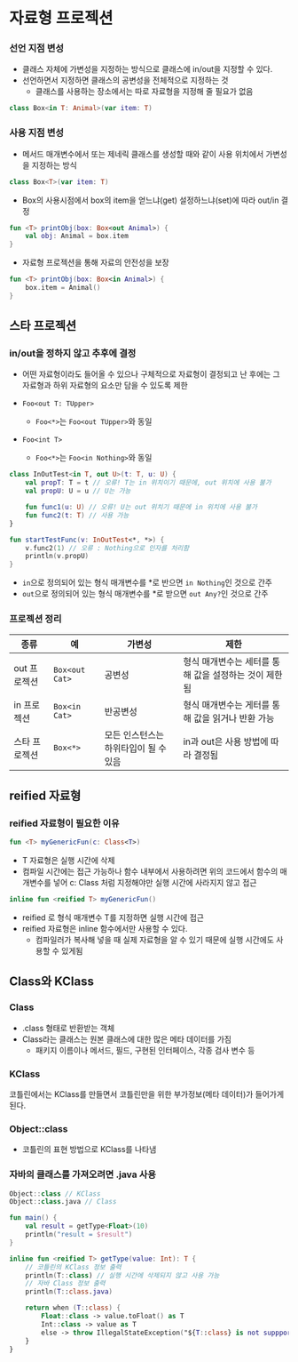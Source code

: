 # 자료형 프로젝션

### 선언 지점 변성
- 클래스 자체에 가변성을 지정하는 방식으로 클래스에 in/out을 지정할 수 있다.
- 선언하면서 지정하면 클래스의 공변성을 전체적으로 지정하는 것
    - 클래스를 사용하는 장소에서는 따로 자료형을 지정해 줄 필요가 없음

```kotlin
class Box<in T: Animal>(var item: T)
```

### 사용 지점 변성
- 메서드 매개변수에서 또는 제네릭 클래스를 생성할 때와 같이 사용 위치에서 가변성을 지정하는 방식

```kotlin
class Box<T>(var item: T)
```
- Box의 사용시점에서 box의 item을 얻느냐(get) 설정하느냐(set)에 따라 out/in 결정

```kotlin
fun <T> printObj(box: Box<out Animal>) {
    val obj: Animal = box.item
}
```
- 자료형 프로젝션을 통해 자료의 안전성을 보장

```kotlin
fun <T> printObj(box: Box<in Animal>) {
    box.item = Animal()
}
```

## 스타 프로젝션
### in/out을 정하지 않고 추후에 결정
- 어떤 자료형이라도 들어올 수 있으나 구체적으로 자료형이 결정되고 난 후에는 그 자료형과 하위 자료형의 요소만 담을 수 있도록 제한

- `Foo<out T: TUpper>`
    - `Foo<*>`는 `Foo<out TUpper>`와 동일
- `Foo<int T>`
    - `Foo<*>`는 `Foo<in Nothing>`와 동일

```kotlin
class InOutTest<in T, out U>(t: T, u: U) {
    val propT: T = t // 오류! T는 in 위치이기 때문에, out 위치에 사용 불가
    val propU: U = u // U는 가능

    fun func1(u: U) // 오류! U는 out 위치기 때문에 in 위치에 사용 불가
    fun func2(t: T) // 사용 가능
}

fun startTestFunc(v: InOutTest<*, *>) {
    v.func2(1) // 오류 : Nothing으로 인자를 처리함
    println(v.propU)
}
```
- `in`으로 정의되어 있는 형식 매개변수를 *로 반으면 `in Nothing`인 것으로 간주
- `out`으로 정의되어 있는 형식 매개변수를 *로 받으면 `out Any?`인 것으로 간주

### 프로젝션 정리
|종류|예|가변성|제한|
|-|-|-|-|
|out 프로젝션|`Box<out Cat>`|공변성|형식 매개변수는 세터를 통해 값을 설정하는 것이 제한됨|
|in 프로젝션|`Box<in Cat>`|반공변성|형식 매개변수는 게터를 통해 값을 읽거나 반환 가능|
|스타 프로젝션|`Box<*>`|모든 인스턴스는 하위타입이 될 수 있음|in과 out은 사용 방법에 따라 결정됨|

## reified 자료형
### reified 자료형이 필요한 이유
```kotlin
fun <T> myGenericFun(c: Class<T>)
```
- T 자료형은 실행 시간에 삭제
- 컴파일 시간에는 접근 가능하나 함수 내부에서 사용하려면 위의 코드에서 함수의 매개변수를 넣어 c: Class<T> 처럼 지정해야만 실행 시간에 사라지지 않고 접근

```kotlin
inline fun <reified T> myGenericFun()
```
- reified 로 형식 매개변수 T를 지정하면 실행 시간에 접근
- reified 자료형은 inline 함수에서만 사용할 수 있다.
    - 컴파일러가 복사해 넣을 때 실제 자료형을 알 수 있기 때문에 실행 시간에도 사용할 수 있게됨

## Class<T>와 KClass
### Class<T>
- .class 형태로 반환받는 객체
- Class라는 클래스는 원본 클래스에 대한 많은 메타 데이터를 가짐
    - 패키지 이름이나 메서드, 필드, 구현된 인터페이스, 각종 검사 변수 등
### KClass
코틀린에서는 KClass를 만들면서 코틀린만을 위한 부가정보(메타 데이터)가 들어가게 된다.
### Object::class
- 코틀린의 표현 방법으로 KClass를 나타냄
### 자바의 클래스를 가져오려면 .java 사용
```kotlin
Object::class // KClass
Object::class.java // Class
```

```kotlin
fun main() {
    val result = getType<Float>(10)
    println("result = $result")
}

inline fun <reified T> getType(value: Int): T {
    // 코틀린의 KClass 정보 출력
    println(T::class) // 실행 시간에 삭제되지 않고 사용 가능
    // 자바 Class 정보 출력
    println(T::class.java)

    return when (T::class) {
        Float::class -> value.toFloat() as T
        Int::class -> value as T
        else -> throw IllegalStateException("${T::class} is not suppported!")
    }
}
```
